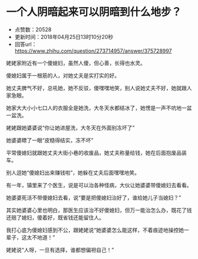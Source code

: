 # 一个人阴暗起来可以阴暗到什么地步？
- 点赞数：20528
- 更新时间：2018年04月25日13时10分20秒
- 回答url：https://www.zhihu.com/question/273714957/answer/375728997
<body>
 <p data-pid="JS1_nsYO">姥姥家附近有一个傻媳妇，虽然人傻，但心善，长得也水灵。</p>
 <p data-pid="OYIETg2g">傻媳妇属于一根筋的人，对她丈夫是实打实的好。</p>
 <p data-pid="geKmAyKT">她丈夫脾气不好，总吼她，她不反驳，傻嘿嘿地笑，别人说她丈夫不好，她就跟人家急眼。</p>
 <p data-pid="V2AaaAeu">她家大大小小七口人的衣服全是她洗，大冬天水都结冰了，她愣是一声不吭地一盆一盆洗。</p>
 <p data-pid="OAxecqyN">姥姥跟她婆婆说“你让她进屋洗，大冬天在外面别冻坏了”</p>
 <p data-pid="-E3DpGPm">她婆婆瞟了一眼“皮糙得结实，冻不坏”</p>
 <p data-pid="CdK_CKIx">平常傻媳妇就跟她丈夫大街小巷的收废品，她丈夫称量给钱，她在后面抱废品装车。</p>
 <p data-pid="RJZQA5ms">别人逗她“傻媳妇出来赚钱啦”，她躲在丈夫后面嘿嘿地笑。</p>
 <p data-pid="a8VOqC9i">有一年，镇里来了个医生，说是可以治各种怪病，大伙让她婆婆带傻媳妇去看看。</p>
 <p data-pid="nol0SXLW">她婆婆死活不带傻媳妇去看，说“要是把傻媳妇治好了，谁给她儿子当媳妇？”</p>
 <p data-pid="w8keH1SV">其实她婆婆心里也明白，那医生应该治不好傻媳妇，但万一能治怎么办，既花了钱还赔了媳妇，傻着好，既省钱还能留住人。</p>
 <p data-pid="IJ0MuePC">我打心底为傻媳妇感到不公，跟姥姥说“她婆婆怎么能这样，不着痕迹地操控她一辈子，这太不地道！”</p>
 <p data-pid="tXlIaLIN">姥姥说“人呀，一旦有选择，谁都想偏袒自己！”</p>
</body>